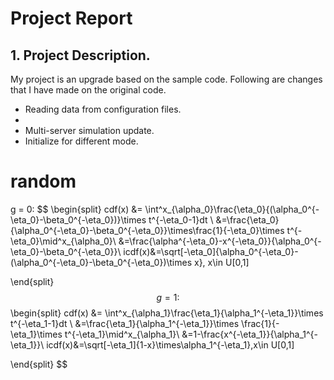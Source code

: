 # Project Report
## 1. Project Description.
My project is an upgrade based on the sample code. Following are changes that I have made on the original code.
- Reading data from configuration files.
- 
- Multi-server simulation update.
- Initialize for different mode.
# random
g = 0:
$$
\begin{split}
cdf(x) &= \int^x_{\alpha_0}\frac{\eta_0}{(\alpha_0^{-\eta_0}-\beta_0^{-\eta_0})}\times t^{-\eta_0-1}dt \\
&=\frac{\eta_0}{\alpha_0^{-\eta_0}-\beta_0^{-\eta_0}}\times\frac{1}{-\eta_0}\times t^{-\eta_0}\mid^x_{\alpha_0}\\
&=\frac{\alpha^{-\eta_0}-x^{-\eta_0}}{\alpha_0^{-\eta_0}-\beta_0^{-\eta_0}}\\
icdf(x)&=\sqrt[-\eta_0]{\alpha_0^{-\eta_0}-(\alpha_0^{-\eta_0}-\beta_0^{-\eta_0})\times x}, x\in U[0,1]

\end{split}
$$
g=1:
$$
\begin{split}
cdf(x) &= \int^x_{\alpha_1}\frac{\eta_1}{\alpha_1^{-\eta_1}}\times t^{-\eta_1-1}dt \\ 
&=\frac{\eta_1}{\alpha_1^{-\eta_1}}\times \frac{1}{-\eta_1}\times t^{-\eta_1}\mid^x_{\alpha_1}\\
&=1-\frac{x^{-\eta_1}}{\alpha_1^{-\eta_1}}\\
icdf(x)&=\sqrt[-\eta_1]{1-x}\times\alpha_1^{-\eta_1},x\in U[0,1]


\end{split}
$$

